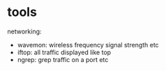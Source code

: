 # tools

networking:
* wavemon: wireless frequency signal strength etc
* iftop: all traffic displayed like top
* ngrep: grep traffic on a port etc

